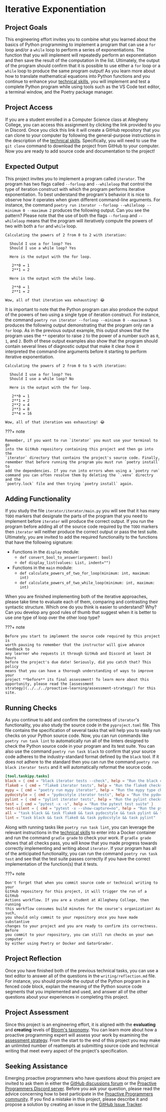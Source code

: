 # Iterative Exponentiation

## Project Goals

This engineering effort invites you to combine what you learned about the basics
of Python programming to implement a program that can use a `for` loop and/or a
`while` loop to perform a series of exponentiations. The function that you will
implement will repeatedly perform an exponentiation and then save the result of
the computation in the list. Ultimately, the output of the program should
confirm that it is possible to use either a `for` loop or a `while` loop to
produce the same program output! As you learn more about how to translate
mathematical equations into Python functions and you continue to enhance your
[technical skills](/proactive-skills/introduction-proactive-skills/), you will
implement and test a complete Python program while using tools such as the VS
Code text editor, a terminal window, and the Poetry package manager.

## Project Access

If you are a student enrolled in a Computer Science class at Allegheny College,
you can access this assignment by clicking the link provided to you in Discord.
Once you click this link it will create a GitHub repository that you can clone
to your computer by following the general-purpose instructions in the
description of the [technical
skills](/proactive-skills/introduction-proactive-skills/). Specifically, you
will need to use the `git clone` command to download the project from GitHub to
your computer. Now you are ready to add source code and documentation to the
project!

## Expected Output

This project invites you to implement a program called `iterator`. The program
has two flags called `--forloop` and `--whileloop` that control the type of
iteration construct with which the program performs iterative exponentiation. To
best understand the program's behavior it is nice to observe how it operates
when given different command-line arguments. For instance, the command `poetry
run iterator --forloop --whileloop --minimum 0 --maximum 2` produces the
following output. Can you see the pattern? Please note that the use of both the
flags `--forloop` and `--whileloop` means that the program will iteratively
compute the powers of two with both a `for` and `while` loop.

```
Calculating the powers of 2 from 0 to 2 with iteration:

  Should I use a for loop? Yes
  Should I use a while loop? Yes

  Here is the output with the for loop.

   2**0 = 1
   2**1 = 2

  Here is the output with the while loop.

   2**0 = 1
   2**1 = 2

Wow, all of that iteration was exhausting! 😂
```

It is important to note that the Python program can also produce the output of
the powers of two using a single type of iteration construct. For instance, the
command `poetry run iterator --forloop --minimum 0 --maximum 5` produces
the following output demonstrating that the program only ran a `for` loop. As in
the previous output example, this output shows that the program uses the `**`
operator to raise `2` to the power of a number such as `0`, `1`, and `2`. Both
of these output examples also show that the program should contain several lines
of diagnostic output that make it clear how it interpreted the command-line
arguments before it starting to perform iterative exponentiation.

```
Calculating the powers of 2 from 0 to 5 with iteration:

  Should I use a for loop? Yes
  Should I use a while loop? No

  Here is the output with the for loop.

   2**0 = 1
   2**1 = 2
   2**2 = 4
   2**3 = 8
   2**4 = 16

Wow, all of that iteration was exhausting! 😂
```

???+ note

    Remember, if you want to run `iterator` you must use your terminal to go
    into the GitHub repository containing this project and then go into the
    `iterator` directory that contains the project's source code. Finally,
    remember that before running the program you must run `poetry install` to
    add the dependencies. If you run into errors when using a `poetry run`
    command you can often resolve them by deleting the `.venv` directry and the
    `poetry.lock` file and then trying `poetry install` again.

## Adding Functionality

If you study the file `iterator/iterator/main.py` you will see that it has many
`TODO` markers that designate the parts of the program that you need to
implement before `iterator` will produce the correct output. If you run the
program before adding all of the source code required by the `TODO` markers then
`iterator` will neither produce the correct output or pass the test suite.
Ultimately, you are invited to add the required functionality to the functions
that have the following signature:

- Functions in the `display` module:
    - `def convert_bool_to_answer(argument: bool)`
    - `def display_list(values: List, indent="")`
- Functions in the `main` module:
    - `def calculate_powers_of_two_for_loop(minimum: int, maximum: int)`
    - `def calculate_powers_of_two_while_loop(minimum: int, maximum: int)`

When you are finished implementing both of the iterative approaches, please take
time to evaluate each of them, comparing and contrasting their syntactic
structure. Which one do you think is easier to understand? Why? Can you develop
any good rules of thumb that suggest when it is better to use one type of loop
over the other loop type?

???+ note

    Before you start to implement the source code required by this project is
    worth pausing to remember that the instructor will give advance feedback to
    any learner who requests it through GitHub and Discord at least 24 hours
    before the project's due date! Seriously, did you catch that? This policy
    means that you can have a thorough understanding of ways to improve your
    project **before** its final assessment! To learn more about this
    opportunity, please read the [assessment
    strategy](../../../proactive-learning/assessment-strategy/) for this site.

## Running Checks

As you continue to add and confirm the correctness of `iterator`'s
functionality, you also study the source code in the `pyproject.toml` file. This
file contains the specification of several tasks that will help you to easily
run checks on your Python source code. Now, you can run commands like `poetry
run task lint` to automatically run all of the linters designed to check the
Python source code in your program and its test suite. You can also use the
command `poetry run task black` to confirm that your source code adheres to the
industry-standard format defined by the `black` tool. If it does not adhere to
the standard then you can run the command `poetry run black iterator tests`
and it will automatically reformat the source code.

```toml
[tool.taskipy.tasks]
black = { cmd = "black iterator tests --check", help = "Run the black checks for source code format" }
flake8 = { cmd = "flake8 iterator tests", help = "Run the flake8 checks for source code documentation" }
mypy = { cmd = "poetry run mypy iterator", help = "Run the mypy type checker for potential type errors" }
pydocstyle = { cmd = "pydocstyle iterator tests", help = "Run the pydocstyle checks for source code documentation" }
pylint = { cmd = "pylint iterator tests", help = "Run the pylint checks for source code documentation" }
test = { cmd = "pytest -x -s", help = "Run the pytest test suite" }
test-silent = { cmd = "pytest -x --show-capture=no", help = "Run the pytest test suite without showing output" }
all = "task black && task flake8 && task pydocstyle && task pylint && task mypy && task test"
lint = "task black && task flake8 && task pydocstyle && task pylint"
```

Along with running tasks like `poetry run task lint`, you can leverage the
relevant instructions in the [technical
skills](/proactive-skills/introduction-proactive-skills/) to enter into a Docker
container and run the command `gradle grade` to check your work. If `gradle
grade` shows that all checks pass, you will know that you made progress towards
correctly implementing and writing about `iterator`. If your program has all
of the anticipated functionality, you can run the command `poetry run task test`
and see that the test suite passes correctly if you have the correct
implementation of the function(s) that it tests.

???+ note

    Don't forget that when you commit source code or technical writing to your
    GitHub repository for this project, it will trigger the run of a GitHub
    Actions workflow. If you are a student at Allegheny College, then running
    this workflow consumes build minutes for the course's organization! As such,
    you should only commit to your repository once you have made substantive
    changes to your project and you are ready to confirm its correctness. Before
    you commit to your repository, you can still run checks on your own computer
    by either using Poetry or Docker and GatorGrader.

## Project Reflection

Once you have finished both of the previous technical tasks, you can use a text
editor to answer all of the questions in the `writing/reflection.md` file. For
instance, you should provide the output of the Python program in a fenced code
block, explain the meaning of the Python source code segments that you
implemented and used, and answer all of the other questions about your
experiences in completing this project.

## Project Assessment

Since this project is an engineering effort, it is aligned with the
**evaluating** and **creating** levels of [Bloom's
taxonomy](proactive-learning/blooms-taxonomy/). You can learn more about how a
proactive programming expert will assess your work by examining the [assessment
strategy](/proactive-learning/assessment-strategy/). From the start to the end
of this project you may make an unlimited number of reattempts at submitting
source code and technical writing that meet every aspect of the project's
specification.

## Seeking Assistance

Emerging proactive programmers who have questions about this project are invited
to ask them in either the [GitHub discussions
forum](https://github.com/ProactiveProgrammers/www.proactiveprogrammers.com/discussions)
or the [Proactive Programmers Discord server](https://discord.gg/kjah8MFYbR).
Before you ask your question, please read the advice concerning how to best
participate in the [Proactive Programmers
community](https://proactiveprogrammers.com/proactive-community/community-connections/).
If you find a mistake in this project, please describe it and propose a solution
by creating an issue in the [GitHub Issue
Tracker](https://github.com/ProactiveProgrammers/www.proactiveprogrammers.com/issues).
